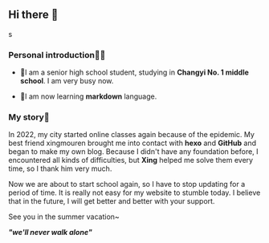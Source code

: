 ## Hi there 👋
s
### Personal introduction🙆‍♂️

- 🏫I am a senior high school student, studying in **Changyi No. 1 middle school**. I am very busy now.

- 📕I am now learning **markdown** language.

### My story📜

In 2022, my city started online classes again because of the epidemic. My best friend xingmouren brought me into contact with **hexo** and **GitHub** and began to make my own blog. Because I didn't have any foundation before, I encountered all kinds of difficulties, but **Xing** helped me solve them every time, so I thank him very much.

Now we are about to start school again, so I have to stop updating for a period of time. It is really not easy for my website to stumble today. I believe that in the future, I will get better and better with your support.

See you in the summer vacation~

***"we'll never walk alone"***
